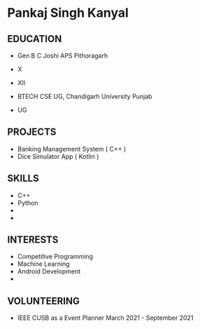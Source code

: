 # Pankaj Singh Kanyal


## EDUCATION
- Gen B C Joshi APS Pithoragarh 
- X
- XII

- BTECH CSE UG, Chandigarh University Punjab
- UG

## PROJECTS
-	Banking Management System ( C++ )
-   Dice Simulator App ( Kotlin )

## SKILLS
- C++
- Python
- 
- 

## INTERESTS
- Competitive Programming
- Machine Learning
- Android Development
- 

## VOLUNTEERING
- IEEE CUSB as a Event Planner March 2021 - September 2021
